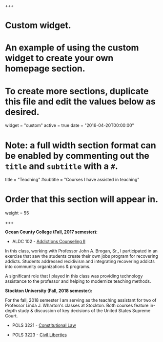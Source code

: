 +++
# Custom widget.
# An example of using the custom widget to create your own homepage section.
# To create more sections, duplicate this file and edit the values below as desired.
widget = "custom"
active = true
date = "2016-04-20T00:00:00"

# Note: a full width section format can be enabled by commenting out the `title` and `subtitle` with a `#`.
title = "Teaching"
#subtitle = "Courses I have assisted in teaching"

# Order that this section will appear in.
weight = 55

+++

**Ocean County College (Fall, 2017 semester):**

- ALDC 102 - [Addictions Counseling II ](https://legacy.ocean.edu/content/public/study-on-campus/academics/college-catalog.html/courses/5305)

In this class, working with Professor John A. Brogan, Sr., I participated in an exercise that saw the students create their own jobs program for recovering addicts. Students addressed recidivism and integrating recovering addicts into community organizations & programs.

A significant role that I played in this class was providing technology assistance to the professor and helping to modernize teaching methods.

**Stockton University (Fall, 2018 semester):**

For the fall, 2018 semester I am serving as the teaching assistant for two of Professor Linda J. Wharton's classes at Stockton. Both courses feature in-depth study & discussion of key decisions of the United States Supreme Court.

- POLS 3221 - [Constitutional Law](https://www.coursicle.com/stockton/courses/POLS/3221/)

- POLS 3223 - [Civil Liberties](https://www.coursicle.com/stockton/courses/POLS/3223/)